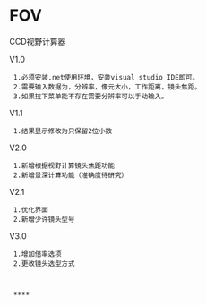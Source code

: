 # FOV
CCD视野计算器

  V1.0 
  
     1.必须安装.net使用环境，安装visual studio IDE即可。
     2.需要输入数据为，分辨率，像元大小，工作距离，镜头焦距。
     3.如果拉下菜单能不存在需要分辨率可以手动输入。
     

  V1.1
  
     1.结果显示修改为只保留2位小数
     

  V2.0
  
     1.新增根据视野计算镜头焦距功能
     2.新增景深计算功能（准确度待研究）
     

  V2.1
  
     1.优化界面  
     2.新增少许镜头型号
  V3.0
  
     1.增加倍率选项  
     2.更改镜头选型方式
     
     
     
     ****
